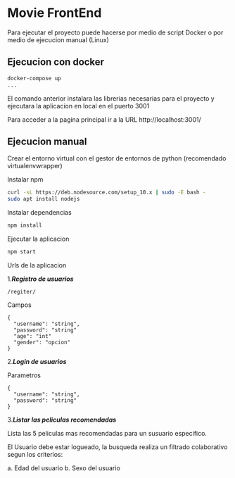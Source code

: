 # Movie FrontEnd

Para ejecutar el proyecto puede hacerse por medio de script Docker o por medio de ejecucion manual (Linux)

## Ejecucion con docker

```bash
docker-compose up
...
```
El comando anterior instalara las librerias necesarias para el proyecto y ejecutara la aplicacion en local en el puerto 3001

Para acceder a la pagina principal ir a la URL http://localhost:3001/

## Ejecucion manual

Crear el entorno virtual con el gestor de entornos de python (recomendado virtualenvwrapper)

Instalar npm

```bash
curl -sL https://deb.nodesource.com/setup_10.x | sudo -E bash -
sudo apt install nodejs
```

Instalar dependencias
```bash
npm install
```

Ejecutar la aplicacion

```bash
npm start
```

Urls de la aplicacion

1.***Registro de usuarios***

```
/regiter/
```

Campos

```
{
  "username": "string",
  "password": "string"
  "age": "int"
  "gender": "opcion"
}
```

2.***Login de usuarios***

Parametros

```
{
  "username": "string",
  "password": "string"
}
```

3.***Listar las peliculas recomendadas***

Lista las 5 peliculas mas recomendadas para un susuario especifico.

El Usuario debe estar logueado, la busqueda realiza un filtrado colaborativo segun los criterios:

a. Edad del usuario
b. Sexo del usuario 
